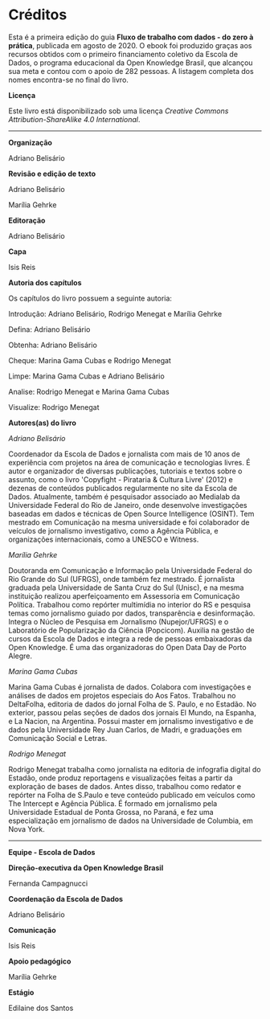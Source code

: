# Créditos
Esta é a primeira edição do guia **Fluxo de trabalho com dados - do zero à prática**, publicada em agosto de 2020. O ebook foi produzido graças aos recursos obtidos com o primeiro financiamento coletivo da Escola de Dados, o programa educacional da Open Knowledge Brasil, que alcançou sua meta e contou com o apoio de 282 pessoas. A listagem completa dos nomes encontra-se no final do livro. 

**Licença**

Este livro está disponibilizado sob uma licença *Creative Commons Attribution-ShareAlike 4.0 International*.

--------------

**Organização**

Adriano Belisário

**Revisão e edição de texto**

Adriano Belisário

Marília Gehrke

**Editoração**

Adriano Belisário

**Capa**

Isis Reis

**Autoria dos capítulos**

Os capítulos do livro possuem a seguinte autoria:

Introdução: Adriano Belisário, Rodrigo Menegat e Marília Gehrke

Defina: Adriano Belisário

Obtenha: Adriano Belisário

Cheque: Marina Gama Cubas e Rodrigo Menegat

Limpe: Marina Gama Cubas e Adriano Belisário

Analise: Rodrigo Menegat e Marina Gama Cubas

Visualize: Rodrigo Menegat 

**Autores(as) do livro**

*Adriano Belisário*

Coordenador da Escola de Dados e jornalista com mais de 10 anos de experiência com projetos na área de comunicação e tecnologias livres.  É autor e organizador de diversas publicações, tutoriais e textos sobre o assunto, como o livro 'Copyfight - Pirataria & Cultura Livre' (2012) e dezenas de conteúdos publicados regularmente no site da Escola de Dados. Atualmente, também é pesquisador associado ao Medialab da Universidade Federal do Rio de Janeiro, onde desenvolve investigações baseadas em dados e técnicas de Open Source Intelligence (OSINT). Tem mestrado em Comunicação na mesma universidade e foi colaborador de veículos de jornalismo investigativo, como a Agência Pública, e organizações internacionais, como a UNESCO e Witness.

*Marília Gehrke*

Doutoranda em Comunicação e Informação pela Universidade Federal do Rio Grande do Sul (UFRGS), onde também fez mestrado. É jornalista graduada pela Universidade de Santa Cruz do Sul (Unisc), e na mesma instituição realizou aperfeiçoamento em Assessoria em Comunicação Política. Trabalhou como repórter multimídia no interior do RS e pesquisa temas como jornalismo guiado por dados, transparência e desinformação. Integra o Núcleo de Pesquisa em Jornalismo (Nupejor/UFRGS) e o Laboratório de Popularização da Ciência (Popcicom). Auxilia na gestão de cursos da Escola de Dados e integra a rede de pessoas embaixadoras da Open Knowledge. É uma das organizadoras do Open Data Day de Porto Alegre.

*Marina Gama Cubas*

Marina Gama Cubas é jornalista de dados. Colabora com investigações e análises de dados em projetos especiais do Aos Fatos. Trabalhou no DeltaFolha, editoria de dados do jornal Folha de S. Paulo, e no Estadão. No exterior, passou pelas seções de dados dos jornais El Mundo, na Espanha, e La Nacion, na Argentina. Possui master em jornalismo investigativo e de dados pela Universidade Rey Juan Carlos, de Madri, e graduações em Comunicação Social e Letras.

*Rodrigo Menegat*

Rodrigo Menegat trabalha como jornalista na editoria de infografia digital do Estadão, onde produz reportagens e visualizações feitas a partir da exploração de bases de dados. Antes disso, trabalhou como redator e repórter na Folha de S.Paulo e teve conteúdo publicado em veículos como The Intercept e Agência Pública. É formado em jornalismo pela Universidade Estadual de Ponta Grossa, no Paraná, e fez uma especialização em jornalismo de dados na Universidade de Columbia, em Nova York.

---

**Equipe - Escola de Dados**

**Direção-executiva da Open Knowledge Brasil**

Fernanda Campagnucci

**Coordenação da Escola de Dados**

Adriano Belisário

**Comunicação**

Isis Reis

**Apoio pedagógico**

Marília Gehrke

**Estágio**

Edilaine dos Santos
